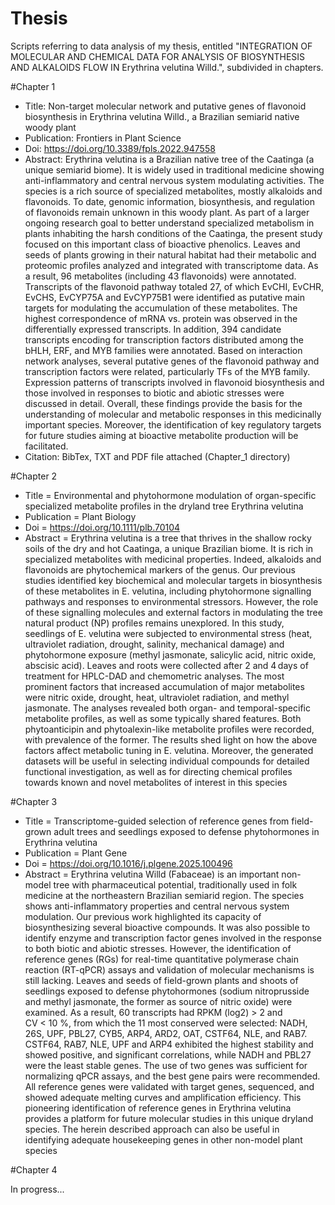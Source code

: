 # Thesis

Scripts referring to data analysis of my thesis, entitled "INTEGRATION OF MOLECULAR AND CHEMICAL DATA FOR ANALYSIS OF BIOSYNTHESIS AND ALKALOIDS FLOW IN Erythrina velutina Willd.", subdivided in chapters.

#Chapter 1 

- Title: Non-target molecular network and putative genes of flavonoid biosynthesis in Erythrina velutina Willd., a Brazilian semiarid native woody plant
- Publication: Frontiers in Plant Science
- Doi: https://doi.org/10.3389/fpls.2022.947558
- Abstract: Erythrina velutina is a Brazilian native tree of the Caatinga (a unique semiarid biome). It is widely used in traditional medicine showing anti-inflammatory and central nervous system modulating activities. The species is a rich source of specialized metabolites, mostly alkaloids and flavonoids. To date, genomic information, biosynthesis, and regulation of flavonoids remain unknown in this woody plant. As part of a larger ongoing research goal to better understand specialized metabolism in plants inhabiting the harsh conditions of the Caatinga, the present study focused on this important class of bioactive phenolics. Leaves and seeds of plants growing in their natural habitat had their metabolic and proteomic profiles analyzed and integrated with transcriptome data. As a result, 96 metabolites (including 43 flavonoids) were annotated. Transcripts of the flavonoid pathway totaled 27, of which EvCHI, EvCHR, EvCHS, EvCYP75A and EvCYP75B1 were identified as putative main targets for modulating the accumulation of these metabolites. The highest correspondence of mRNA vs. protein was observed in the differentially expressed transcripts. In addition, 394 candidate transcripts encoding for transcription factors distributed among the bHLH, ERF, and MYB families were annotated. Based on interaction network analyses, several putative genes of the flavonoid pathway and transcription factors were related, particularly TFs of the MYB family. Expression patterns of transcripts involved in flavonoid biosynthesis and those involved in responses to biotic and abiotic stresses were discussed in detail. Overall, these findings provide the basis for the understanding of molecular and metabolic responses in this medicinally important species. Moreover, the identification of key regulatory targets for future studies aiming at bioactive metabolite production will be facilitated.
- Citation: BibTex, TXT and PDF file attached (Chapter_1 directory)

#Chapter 2

- Title = Environmental and phytohormone modulation of organ-specific specialized metabolite profiles in the dryland tree Erythrina velutina
- Publication = Plant Biology
- Doi = https://doi.org/10.1111/plb.70104
- Abstract = Erythrina velutina is a tree that thrives in the shallow rocky soils of the dry and hot Caatinga, a unique Brazilian biome. It is rich in specialized metabolites with medicinal properties. Indeed, alkaloids and flavonoids are phytochemical markers of the genus. Our previous studies identified key biochemical and molecular targets in biosynthesis of these metabolites in E. velutina, including phytohormone signalling pathways and responses to environmental stressors. However, the role of these signalling molecules and external factors in modulating the tree natural product (NP) profiles remains unexplored. In this study, seedlings of E. velutina were subjected to environmental stress (heat, ultraviolet radiation, drought, salinity, mechanical damage) and phytohormone exposure (methyl jasmonate, salicylic acid, nitric oxide, abscisic acid). Leaves and roots were collected after 2 and 4 days of treatment for HPLC-DAD and chemometric analyses. The most prominent factors that increased accumulation of major metabolites were nitric oxide, drought, heat, ultraviolet radiation, and methyl jasmonate. The analyses revealed both organ- and temporal-specific metabolite profiles, as well as some typically shared features. Both phytoanticipin and phytoalexin-like metabolite profiles were recorded, with prevalence of the former. The results shed light on how the above factors affect metabolic tuning in E. velutina. Moreover, the generated datasets will be useful in selecting individual compounds for detailed functional investigation, as well as for directing chemical profiles towards known and novel metabolites of interest in this species


#Chapter 3

- Title = Transcriptome-guided selection of reference genes from field-grown adult trees and seedlings exposed to defense phytohormones in Erythrina velutina
- Publication = Plant Gene
- Doi = https://doi.org/10.1016/j.plgene.2025.100496
- Abstract = Erythrina velutina Willd (Fabaceae) is an important non-model tree with pharmaceutical potential, traditionally used in folk medicine at the northeastern Brazilian semiarid region. The species shows anti-inflammatory properties and central nervous system modulation. Our previous work highlighted its capacity of biosynthesizing several bioactive compounds. It was also possible to identify enzyme and transcription factor genes involved in the response to both biotic and abiotic stresses. However, the identification of reference genes (RGs) for real-time quantitative polymerase chain reaction (RT-qPCR) assays and validation of molecular mechanisms is still lacking. Leaves and seeds of field-grown plants and shoots of seedlings exposed to defense phytohormones (sodium nitroprusside and methyl jasmonate, the former as source of nitric oxide) were examined. As a result, 60 transcripts had RPKM (log2) > 2 and CV < 10 %, from which the 11 most conserved were selected: NADH, 26S, UPF, PBL27, CYB5, ARP4, ARD2, OAT, CSTF64, NLE, and RAB7. CSTF64, RAB7, NLE, UPF and ARP4 exhibited the highest stability and showed positive, and significant correlations, while NADH and PBL27 were the least stable genes. The use of two genes was sufficient for normalizing qPCR assays, and the best gene pairs were recommended. All reference genes were validated with target genes, sequenced, and showed adequate melting curves and amplification efficiency. This pioneering identification of reference genes in Erythrina velutina provides a platform for future molecular studies in this unique dryland species. The herein described approach can also be useful in identifying adequate housekeeping genes in other non-model plant species

#Chapter 4

In progress...
